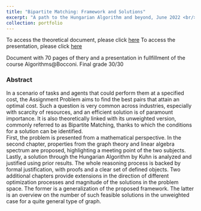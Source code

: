 ```yaml
---
title: "Bipartite Matching: Framework and Solutions"
excerpt: "A path to the Hungarian Algorithm and beyond, June 2022 <br/><img src='/images/Triple_dim_acc_rej_123.png'>"
collection: portfolio
---
```

To access the theoretical document, please click [here]([https://github.com/simonegiancola09/probit_bayesian_MCMC/blob/main/report.pdf](https://github.com/simonegiancola09/simonegiancola09.github.io/blob/master/files/Algorithms_Hungarian_chapters.pdf))
To access the presentation, please click [here]([https://github.com/simonegiancola09/probit_bayesian_MCMC](https://github.com/simonegiancola09/simonegiancola09.github.io/blob/master/files/Algorithms_hungarian_presentation.pdf))

Document with 70 pages of thery and a presentation in fullfillment of the course Algorithms@Bocconi. Final grade 30/30 

### Abstract
In a scenario of tasks and agents that could perform them at a specified cost, the Assignment Problem aims to find the best pairs that attain an optimal cost. 
Such a question is very common across industries, especially with scarcity of resources, and an efficient solution is of paramount importance. 
It is also theoretically linked with its unweighted version, commonly referred to as Bipartite Matching, thanks to which the conditions for a solution can be identified. 
<br/>
First, the problem is presented from a mathematical perspective. 
In the second chapter, properties from the graph theory and linear algebra spectrum are proposed, highlighting a meeting point of the two subjects. 
Lastly, a solution through the Hungarian Algorithm by Kuhn is analyzed and justified using prior results. 
The whole reasoning process is backed by formal justification, with proofs and a clear set of defined objects. 
Two additional chapters provide extensions in the direction of different optimization processes and magnitude of the solutions in the problem space. 
The former is a generalization of the proposed framework. The latter is an overview on the number of such feasible solutions in the unweighted case for 
a quite general type of graph. 





